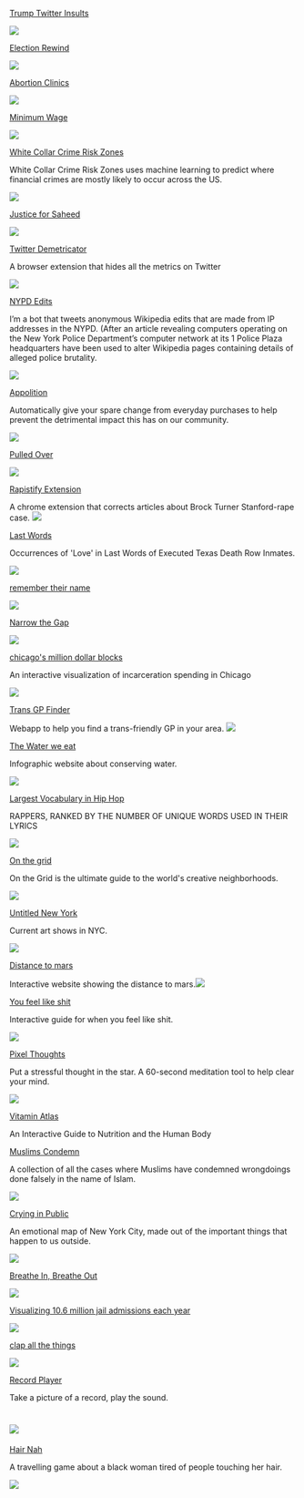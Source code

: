 [Trump Twitter Insults](https://www.nytimes.com/interactive/2016/01/28/upshot/donald-trump-twitter-insults.html)

![](images/image13.png)

[Election Rewind](http://electionrewind.com/)

![](images/image24.png)

[Abortion Clinics](https://pudding.cool/2017/09/clinics/)

![](images/image6.png)

[Minimum Wage](https://www.nytimes.com/interactive/2014/02/09/opinion/minimum-wage.html)

![](images/image26.png)

[White Collar Crime Risk Zones](http://whitecollar.thenewinquiry.com/)

White Collar Crime Risk Zones uses machine learning to predict where
financial crimes are mostly likely to occur across the US.

![](images/image15.png)

[Justice for Saheed](http://www.justiceforsaheed.com/)

![](images/image27.png)

[Twitter Demetricator](https://bengrosser.com/projects/twitter-demetricator/)

A browser extension that hides all the metrics on Twitter

![](images/image17.gif)

[NYPD Edits](https://twitter.com/NYPDedits)

I’m a bot that tweets anonymous Wikipedia edits that are made from IP
addresses in the NYPD. (After an article revealing computers operating
on the New York Police Department’s computer network at its 1 Police
Plaza headquarters have been used to alter Wikipedia pages containing
details of alleged police brutality.

![](images/image1.png)

[Appolition](https://appolition.us/)

Automatically give your spare change from everyday purchases to help
prevent the detrimental impact this has on our community.

![](images/image8.png)

[Pulled Over](https://pulledover.us)

![](images/image20.png)

[Rapistify Extension](https://github.com/m0neysha/rapistify-extension)

A chrome extension that corrects articles about Brock Turner
Stanford-rape case.
![](images/image3.png)

[Last Words](http://tinysubversions.com/stuff/lastwords/)

Occurrences of 'Love' in Last Words of Executed Texas Death Row Inmates.

![](images/image12.png)

[remember their name](http://remembertheir.name/)

![](images/image22.png)

[Narrow the Gap](https://narrow-the-gap.glitch.me)

![](images/image30.png)

[chicago's million dollar blocks](https://chicagosmilliondollarblocks.com)

An interactive visualization of incarceration spending in Chicago

![](images/image10.png)

[Trans GP Finder](https://trans-gp-finder.glitch.me/)

Webapp to help you find a trans-friendly GP in your area.
![](images/image11.png) 

[The Water we eat](http://thewaterweeat.com/)

Infographic website about conserving water.

![](images/image28.png)

[Largest Vocabulary in Hip Hop](https://pudding.cool/2017/02/vocabulary/)

RAPPERS, RANKED BY THE NUMBER OF UNIQUE WORDS USED IN THEIR LYRICS

![](images/image14.png)

[On the grid](https://onthegrid.city/)

On the Grid is the ultimate guide to the world's creative neighborhoods.

![](images/image4.png)

[Untitled New York](http://www.unti-tled.com/new-york)

Current art shows in NYC.

![](images/image16.png)

[Distance to mars](http://www.distancetomars.com)

Interactive website showing the distance to mars.![](images/image2.png)

[You feel like shit](http://philome.la/jace_harr/you-feel-like-shit-an-interactive-self-care-guide/play)

Interactive guide for when you feel like shit.

![](images/image25.png)


[Pixel Thoughts](http://www.pixelthoughts.co)

Put a stressful thought in the star. A 60-second meditation tool to help
clear your mind.

![](images/image29.png)

[Vitamin Atlas](https://www.good.is/infographics/vitamin-atlas)

An Interactive Guide to Nutrition and the Human Body

[Muslims Condemn](https://muslimscondemn.com/)

A collection of all the cases where Muslims have condemned wrongdoings
done falsely in the name of Islam.

![](images/image19.png)

[Crying in Public](https://cryinginpublic.com/)

An emotional map of New York City, made out of the important things that
happen to us outside.

![](images/image5.png)

[](https://cryinginpublic.com/)

[Breathe In, Breathe Out](http://xhalr.com/)

![](images/image23.png)

[Visualizing 10.6 million jail admissions each year](https://www.prisonpolicy.org/blog/2018/03/22/chalabi/)

![](images/image21.png)

[clap all the things](https://clap.glitch.me/)

![](images/image7.png)

[Record Player](http://record-player.glitch.me/auth)

Take a picture of a record, play the sound.

![](images/image9.png)
======================

[Hair Nah](http://hairnah.com/) 

A travelling game about a black woman tired of people touching her hair.

![](images/image18.png)



